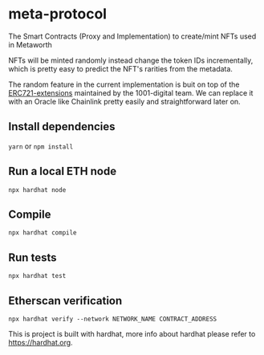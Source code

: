 # meta-protocol

The Smart Contracts (Proxy and Implementation) to create/mint NFTs used in Metaworth

NFTs will be minted randomly instead change the token IDs incrementally, which is pretty easy to predict the NFT's rarities from the metadata.

The random feature in the current implementation is buit on top of the [ERC721-extensions](https://github.com/1001-digital/erc721-extensions) maintained by the 1001-digital team. We can replace it with an Oracle like Chainlink pretty easily and straightforward later on.


## Install dependencies

`yarn` or `npm install`

## Run a local ETH node

`npx hardhat node`

## Compile

`npx hardhat compile`

## Run tests

`npx hardhat test`

## Etherscan verification

`npx hardhat verify --network NETWORK_NAME CONTRACT_ADDRESS`


This is project is built with hardhat, more info about hardhat please refer to https://hardhat.org.
